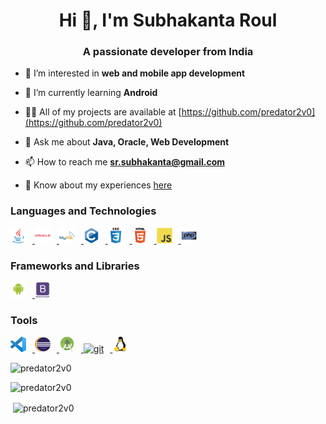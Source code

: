 <h1 align="center">Hi 👋, I'm Subhakanta Roul</h1>
<h3 align="center">A passionate developer from India</h3>

-   👀 I’m interested in **web and mobile app development**

-   🌱 I’m currently learning **Android**

-   👨‍💻 All of my projects are available at [https://github.com/predator2v0](https://github.com/predator2v0)

-   💬 Ask me about **Java, Oracle, Web Development**

-   📫 How to reach me **sr.subhakanta@gmail.com**

-   📄 Know about my experiences [here](https://predator2v0.github.io/myportfolio/res/sr_resume.pdf)

<!-- <h3 align="left">Connect with me:</h3>
<p align="left">
<a href="https://twitter.com/predator2v0" target="blank"><img align="center" src="https://raw.githubusercontent.com/rahuldkjain/github-profile-readme-generator/neutral-icons/src/images/icons/Social/twitter.svg" alt="predator2v0" height="25" width="40" /></a>
<a href="https://linkedin.com/in/subhakanta-roul" target="blank"><img align="center" src="https://raw.githubusercontent.com/rahuldkjain/github-profile-readme-generator/neutral-icons/src/images/icons/Social/linked-in-alt.svg" alt="subhakanta-roul" height="25" width="40" /></a>
<a href="https://stackoverflow.com/users/predator2v0" target="blank"><img align="center" src="https://raw.githubusercontent.com/rahuldkjain/github-profile-readme-generator/neutral-icons/src/images/icons/Social/stack-overflow.svg" alt="predator2v0" height="25" width="40" /></a>
<a href="https://medium.com/@predator2v0" target="blank"><img align="center" src="https://raw.githubusercontent.com/rahuldkjain/github-profile-readme-generator/neutral-icons/src/images/icons/Social/medium.svg" alt="@predator2v0" height="25" width="40" /></a>
<a href="https://www.hackerrank.com/predator2v0" target="blank"><img align="center" src="https://raw.githubusercontent.com/rahuldkjain/github-profile-readme-generator/neutral-icons/src/images/icons/Social/hackerrank.svg" alt="predator2v0" height="25" width="40" /></a>
<a href="https://auth.geeksforgeeks.org/user/predator2v0" target="blank"><img align="center" src="https://raw.githubusercontent.com/rahuldkjain/github-profile-readme-generator/neutral-icons/src/images/icons/Social/geeks-for-geeks.svg" alt="predator2v0" height="25" width="40" /></a>
</p> -->

<h3 align="left">Languages and Technologies </h3>
<p align="left">
<a href="https://www.java.com" target="_blank"> <img src="https://raw.githubusercontent.com/devicons/devicon/master/icons/java/java-original.svg" alt="java" width="25" height="25" class="skill-icon"/> </a>
<a href="https://www.oracle.com/" target="_blank"> <img src="https://raw.githubusercontent.com/devicons/devicon/master/icons/oracle/oracle-original.svg" alt="oracle" width="25" height="25" class="skill-icon"/> </a> 
<a href="https://www.mysql.com/" target="_blank"> <img src="https://raw.githubusercontent.com/devicons/devicon/master/icons/mysql/mysql-original-wordmark.svg" alt="mysql" width="25" height="25" class="skill-icon"/> </a> 
<a href="https://www.cprogramming.com/" target="_blank"> <img src="https://raw.githubusercontent.com/devicons/devicon/master/icons/c/c-original.svg" alt="c" width="25" height="25" class="skill-icon"/> </a>  
<a href="https://www.w3schools.com/css/" target="_blank"> <img src="https://raw.githubusercontent.com/devicons/devicon/master/icons/css3/css3-original-wordmark.svg" alt="css3" width="25" height="25" class="skill-icon"/> </a>
<a href="https://www.w3.org/html/" target="_blank"> <img src="https://raw.githubusercontent.com/devicons/devicon/master/icons/html5/html5-original-wordmark.svg" alt="html5" width="25" height="25" class="skill-icon"/> </a>  
<a href="https://developer.mozilla.org/en-US/docs/Web/JavaScript" target="_blank"> <img src="https://raw.githubusercontent.com/devicons/devicon/master/icons/javascript/javascript-original.svg" alt="javascript" width="25" height="25" class="skill-icon"/> </a>
<a href="https://www.php.net" target="_blank"> <img src="https://raw.githubusercontent.com/devicons/devicon/master/icons/php/php-original.svg" alt="php" width="25" height="25" class="skill-icon"/> </a>
</p>
<h3 align="left">Frameworks and Libraries </h3>
<p align="left"> <a href="https://developer.android.com" target="_blank"> <img src="https://raw.githubusercontent.com/devicons/devicon/master/icons/android/android-original-wordmark.svg" alt="android" width="25" height="25" class="skill-icon"/> </a> 
<a href="https://getbootstrap.com" target="_blank"> <img src="https://raw.githubusercontent.com/devicons/devicon/master/icons/bootstrap/bootstrap-plain-wordmark.svg" alt="bootstrap" width="25" height="25" class="skill-icon"/> </a>
</p>
<h3 align="left">Tools </h3>
<p align="left">
<a href="https://code.visualstudio.com/" target="_blank"> <img src="img/vs-code.svg" alt="vscode" width="25" height="25" class="skill-icon"/> </a>  
<a href="https://www.eclipse.org/" target="_blank"> <img src="img/eclipse.svg" alt="eclipse" width="25" height="25" class="skill-icon"/> </a>  
<a href="https://developer.android.com/studio" target="_blank"> <img src="img/android-studio.svg" alt="androidstudio" width="25" height="25" class="skill-icon"/> </a>  
<a href="https://git-scm.com/" target="_blank"> <img src="https://www.vectorlogo.zone/logos/git-scm/git-scm-icon.svg" alt="git" width="25" height="25" class="skill-icon"/> </a>  
<a href="https://www.linux.org/" target="_blank"> <img src="https://raw.githubusercontent.com/devicons/devicon/master/icons/linux/linux-original.svg" alt="linux" width="25" height="25" class="skill-icon"/> </a>
</p>
<p>&nbsp;<img align="left" src="https://github-readme-stats.vercel.app/api?username=predator2v0&show_icons=true&locale=en&theme=onedark" alt="predator2v0" width="450"/></p>

<p>&nbsp;<img align="left" src="https://github-readme-streak-stats.herokuapp.com/?user=predator2v0&theme=onedark" alt="predator2v0" width="450"/></p>

<p>&nbsp;<img align="center" src="https://github-readme-stats.vercel.app/api/top-langs?username=predator2v0&show_icons=true&locale=en&layout=compact&theme=onedark" alt="predator2v0" /></p>

<style>
    .skill-icon{
        margin-right:10px;
    }
</style>
